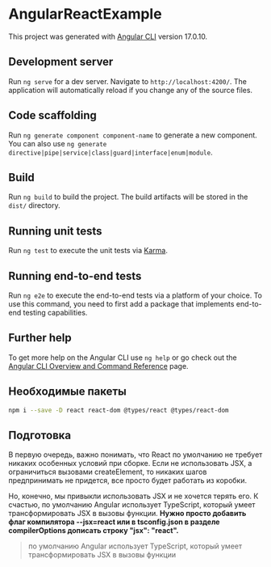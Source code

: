 # AngularReactExample

This project was generated with [Angular CLI](https://github.com/angular/angular-cli) version 17.0.10.

## Development server

Run `ng serve` for a dev server. Navigate to `http://localhost:4200/`. The application will automatically reload if you change any of the source files.

## Code scaffolding

Run `ng generate component component-name` to generate a new component. You can also use `ng generate directive|pipe|service|class|guard|interface|enum|module`.

## Build

Run `ng build` to build the project. The build artifacts will be stored in the `dist/` directory.

## Running unit tests

Run `ng test` to execute the unit tests via [Karma](https://karma-runner.github.io).

## Running end-to-end tests

Run `ng e2e` to execute the end-to-end tests via a platform of your choice. To use this command, you need to first add a package that implements end-to-end testing capabilities.

## Further help

To get more help on the Angular CLI use `ng help` or go check out the [Angular CLI Overview and Command Reference](https://angular.io/cli) page.

## Необходимые пакеты

```bash
npm i --save -D react react-dom @types/react @types/react-dom
```

## Подготовка


В первую очередь, важно понимать, что React по умолчанию не требует никаких особенных условий при сборке. Если не использовать JSX, а ограничиться вызовами createElement, то никаких шагов предпринимать не придется, все просто будет работать из коробки.

Но, конечно, мы привыкли использовать JSX и не хочется терять его. К счастью, по умолчанию Angular использует TypeScript, который умеет трансформировать JSX в вызовы функции. **Нужно просто добавить флаг компилятора --jsx=react или в tsconfig.json в разделе compilerOptions дописать строку "jsx": "react".**

> по умолчанию Angular использует TypeScript, который умеет трансформировать JSX в вызовы функции